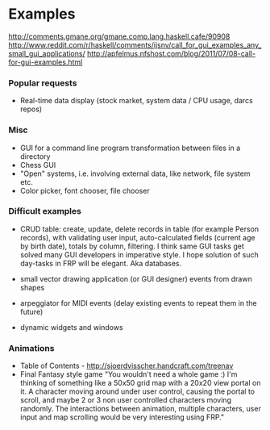Examples
========
http://comments.gmane.org/gmane.comp.lang.haskell.cafe/90908
http://www.reddit.com/r/haskell/comments/ijsnv/call_for_gui_examples_any_small_gui_applications/
http://apfelmus.nfshost.com/blog/2011/07/08-call-for-gui-examples.html


### Popular requests
* Real-time data display (stock market, system data / CPU usage, darcs repos)

### Misc
* GUI for a command line program
    transformation between files in a directory
* Chess GUI
* "Open" systems, i.e. involving external data, like network, file system etc.
* Color picker, font chooser, file chooser

### Difficult examples
* CRUD table: create, update, delete records in table (for example Person records), with validating user input, auto-calculated fields (current age by birth date), totals by column, filtering. I think same GUI tasks get solved many GUI developers in imperative style. I hope solution of such day-tasks in FRP will be elegant. Aka databases.
* small vector drawing application (or GUI designer)
    events from drawn shapes

* arpeggiator for MIDI events (delay existing events to repeat them in the future)
* dynamic widgets and windows

### Animations
* Table of Contents - http://sjoerdvisscher.handcraft.com/treenav
* Final Fantasy style game
    "You wouldn't need a whole game :) I'm thinking of something like a 50x50 grid map with a 20x20 view portal on it. A character moving around under user control, causing the portal to scroll, and maybe 2 or 3 non user controlled characters moving randomly. The interactions between animation, multiple characters, user input and map scrolling would be very interesting using FRP."




